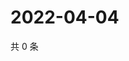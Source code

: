 # 2022-04-04

共 0 条

<!-- BEGIN WEIBO -->
<!-- 最后更新时间 Mon Apr 04 2022 16:06:46 GMT+0800 (China Standard Time) -->

<!-- END WEIBO -->
